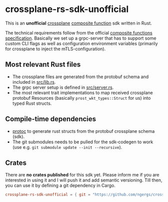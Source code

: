 # crossplane-rs-sdk-unofficial

This is an **unofficial** [crossplane](https://www.crossplane.io/) [composite function](https://docs.crossplane.io/latest/guides/write-a-composition-function-in-go/)
sdk written in Rust.

The technical requirements follow from the official [composite functions specification](https://github.com/crossplane/crossplane/blob/main/contributing/specifications/functions.md).
Basically we set up a grpc-server that has to support some custom CLI flags as well as configuration environment
variables (primarily for crossplane to inject the mTLS-configuration).

## Most relevant Rust files

- The crossplane files are generated from the protobuf schema and included in [src/lib.rs](src/lib.rs).
- The grpc server setup is defined in [src/server.rs](src/server.rs).
- The most relevant trait implementations to map received crossplane protobuf Resources (basically `prost_wkt_types::Struct` for us) into typed Rust structs.

## Compile-time dependencies

- [protoc](https://protobuf.dev/installation/) to generate rust structs from the protobuf crossplane schema (sdk).
- The git submodules needs to be pulled for the sdk-codegen to work (use e.g. `git submodule update --init --recursive`).

## Crates

There are **no crates published** for this sdk yet.
Please inform me if you are interested in using it and I will push it and add semantic versioning.
Till then, you can use it by defining a git dependency in Cargo.

```toml
crossplane-rs-sdk-unofficial = { git = "https://github.com/ngergs/crossplane-rs-unofficial.git" }
```